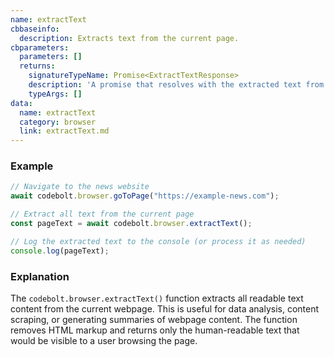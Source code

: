 ```yaml
---
name: extractText
cbbaseinfo:
  description: Extracts text from the current page.
cbparameters:
  parameters: []
  returns:
    signatureTypeName: Promise<ExtractTextResponse>
    description: 'A promise that resolves with the extracted text from the page.'
    typeArgs: []
data:
  name: extractText
  category: browser
  link: extractText.md
---
```

<CBBaseInfo/> 
<CBParameters/>

### Example 

```js
// Navigate to the news website
await codebolt.browser.goToPage("https://example-news.com");

// Extract all text from the current page
const pageText = await codebolt.browser.extractText();

// Log the extracted text to the console (or process it as needed)
console.log(pageText);
```

### Explanation 

The `codebolt.browser.extractText()` function extracts all readable text content from the current webpage. This is useful for data analysis, content scraping, or generating summaries of webpage content. The function removes HTML markup and returns only the human-readable text that would be visible to a user browsing the page.

